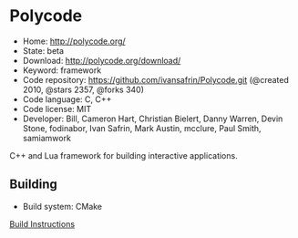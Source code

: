 # Polycode

- Home: http://polycode.org/
- State: beta
- Download: http://polycode.org/download/
- Keyword: framework
- Code repository: https://github.com/ivansafrin/Polycode.git (@created 2010, @stars 2357, @forks 340)
- Code language: C, C++
- Code license: MIT
- Developer: Bill, Cameron Hart, Christian Bielert, Danny Warren, Devin Stone, fodinabor, Ivan Safrin, Mark Austin, mcclure, Paul Smith, samiamwork

C++ and Lua framework for building interactive applications.

## Building

- Build system: CMake

[Build Instructions](https://github.com/ivansafrin/Polycode/blob/master/BUILD.md)

